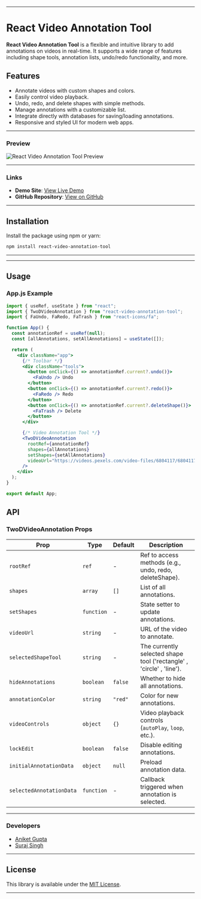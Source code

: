 
---

# React Video Annotation Tool

**React Video Annotation Tool** is a flexible and intuitive library to add annotations on videos in real-time. It supports a wide range of features including shape tools, annotation lists, undo/redo functionality, and more.

## Features

- Annotate videos with custom shapes and colors.
- Easily control video playback.
- Undo, redo, and delete shapes with simple methods.
- Manage annotations with a customizable list.
- Integrate directly with databases for saving/loading annotations.
- Responsive and styled UI for modern web apps.

---

### Preview

![React Video Annotation Tool Preview](https://res.cloudinary.com/surajgsn/image/upload/v1733140148/rnfokhwh2zgyoqalpzqq.png)

---

### Links

- **Demo Site**: [View Live Demo](https://react-video-annotation.vercel.app )
- **GitHub Repository**: [View on GitHub](https://github.com/Iamaniketgupta/react-video-annotation.git)

---

## Installation

Install the package using npm or yarn:

```bash
npm install react-video-annotation-tool
```

---
---

## Usage



### App.js Example

```jsx
import { useRef, useState } from "react";
import { TwoDVideoAnnotation } from "react-video-annotation-tool";
import { FaUndo, FaRedo, FaTrash } from "react-icons/fa";

function App() {
  const annotationRef = useRef(null);
  const [allAnnotations, setAllAnnotations] = useState([]);

  return (
    <div className="app">
      {/* Toolbar */}
      <div className="tools">
        <button onClick={() => annotationRef.current?.undo()}>
          <FaUndo /> Undo
        </button>
        <button onClick={() => annotationRef.current?.redo()}>
          <FaRedo /> Redo
        </button>
        <button onClick={() => annotationRef.current?.deleteShape()}>
          <FaTrash /> Delete
        </button>
      </div>

      {/* Video Annotation Tool */}
      <TwoDVideoAnnotation
        rootRef={annotationRef}
        shapes={allAnnotations}
        setShapes={setAllAnnotations}
        videoUrl="https://videos.pexels.com/video-files/6804117/6804117-sd_960_506_25fps.mp4"
      />
    </div>
  );
}

export default App;

```


## API

### TwoDVideoAnnotation Props

| Prop                   | Type       | Default | Description                                                                 |
|------------------------|------------|---------|-----------------------------------------------------------------------------|
| `rootRef`              | `ref`      | -       | Ref to access methods (e.g., undo, redo, deleteShape).                     |
| `shapes`               | `array`    | `[]`    | List of all annotations.                                                   |
| `setShapes`            | `function` | -       | State setter to update annotations.                                        |
| `videoUrl`             | `string`   | -       | URL of the video to annotate.                                              |
| `selectedShapeTool`    | `string`   | -       | The currently selected shape tool ('rectangle' , 'circle' , 'line').                                         |
| `hideAnnotations`      | `boolean`  | `false` | Whether to hide all annotations.                                           |
| `annotationColor`      | `string`   | `"red"` | Color for new annotations.                                                 |
| `videoControls`        | `object`   | `{}`    | Video playback controls (`autoPlay`, `loop`, etc.).                        |
| `lockEdit`             | `boolean`  | `false` | Disable editing annotations.                                               |
| `initialAnnotationData`| `object`   | `null`  | Preload annotation data.                                                   |
| `selectedAnnotationData`| `function`| -       | Callback triggered when annotation is selected.                            |

---

### Developers

-  [Aniket Gupta](mailto:aniketgupta@example.com)  
-  [Suraj Singh](mailto:surajgsn07@example.com)

---

## License

This library is available under the [MIT License](https://opensource.org/licenses/MIT). 

---
